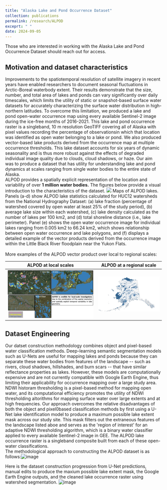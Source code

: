 ```yaml
---
title: "Alaska Lake and Pond Occurrence Dataset"
collection: publications
permalink: /research/ALPOD
exceprt: " "
date: 2024-09-05
---
```

Those who are interested in working with the Alaska Lake and Pond Occurrence Dataset should reach out for access. 
## Motivation and dataset characteristics
Improvements to the spatiotemporal resolution of satellite imagery in recent years have enabled researchers to document seasonal fluctuations in Arctic-Boreal waterbody extent. Their results demonstrate that the size, number, and total area of lakes and ponds can vary significantly over daily timescales, which limits the utility of static or snapshot-based surface water datasets for accurately characterizing the surface water distribution in high-northern latitudes. To overcome this limitation, we produced a lake and pond open-water occurrence map using every available Sentinel-2 image during the ice-free months of 2016-2021. This lake and pond occurrence raster is a singleband, 10 m resolution GeoTIFF covering all of Alaska with pixel values recording the percentage of observationsin which that location was identified as open water belonging to a lake or pond. We also produced vector-based lake products derived from the occurrence map at multiple occurrence thresholds. This lake dataset accounts for six years of dynamic seasonality and is thus more robust against the effects of degraded individual image quality due to clouds, cloud shadows, or haze. Our aim was to produce a dataset that has utility for understanding lake and pond dynamics at scales ranging from single water bodies to the entire state of Alaska. 
<br/>
ALPOD provides a spatially explicit representation of the location and variability of over **1 million water bodies.** The figures below provide a visual introduction to the characteristics of the dataset.
<img src='/images/Figure1_cropped.jpg' width='700'> Maps of ALPOD lakes. Panels (a-d) show ALPOD lake statistics calculated for HUC12 watersheds from the National Hydrography Dataset: (a) lake fraction (percentage of watershed covered by open water at least 25% of the study period), (b) average lake size within each watershed, (c) lake density calculated as the number of lakes per 100 km2, and (d) total shoreline distance (i.e., lake perimeter). Panel (e) shows the open water occurrence image for individual lakes ranging from 0.005 km2 to 66.24 km2, which shows relationship between open water occurrence and lake polygons, and (f) displays a detailed example of the vector products derived from the occurrence image within the Little Black River floodplain near the Yukon Flats.
<br/><br/>
More examples of the ALPOD vector product over local to regional scales: <br/>

ALPOD at local scales      |  ALPOD at a regional scale
:-------------------------:|:-------------------------:
<img src='/images/Lake Dataset visuals-2.jpg'>  |  <img src='/images/Lake Dataset visuals-1.jpg' width='400'>


## Dataset Engineering
Our datset construction methodology combines object and pixel-based water classification methods. Deep-learning semantic segmentation models such as U-Nets are useful for mapping lakes and ponds because they can separate these water bodies from features of the landscape  -- such as rivers, cloud shadows, hillshades, and burn scars -- that have similar reflectance properties as lakes. However, these models are computationally expensive and are not currently compatible with Google Earth Engine, thus limiting their applicability for occurrence mapping over a large study area. NDWI historam thresholding is a pixel-based method for mapping open water, and its computational efficiency promotes the utility of NDWI thresholding altorithms for mapping surface water over large extents and at high frequencies. Our approach overcomes the relative disadvantages of both the object and pixel0based classification methods by first using a U-Net lake identification model to produce a maximum possible lake extent mask across our study site. This mask filters out the extraneous features of the landscape listed aboe and serves as the 'region of interest' for an adaptive NDWI thresholding algorithm, which is a binary water classifier applied to every available Sentinel-2 image in GEE. The ALPOD lake occurrence raster is a singleband composite built from each of these open-water classifications. <br/>
The methodological approach to constructing the ALPOD dataset is as follows:![image](https://github.com/user-attachments/assets/a9122fff-ca99-4b64-a693-ebbc4ae594b7)

Here is the dataset construction progression from U-Net predictions, manual edits to produce the maxium possible lake extent mask, the Google Earth Engine outputs, and the cleaned lake occurrence raster using watershed segmentation. 
![image](https://github.com/user-attachments/assets/63cf8ed1-ceb8-4a20-8b85-c450bb328df3)
